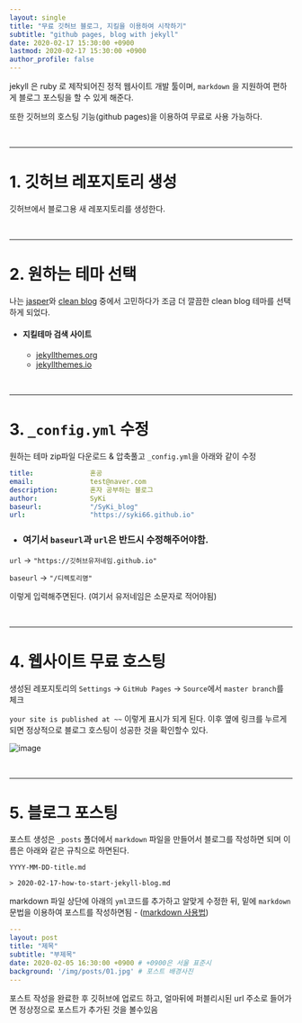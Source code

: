 ```yaml
---
layout: single
title: "무료 깃허브 블로그, 지킬을 이용하여 시작하기"
subtitle: "github pages, blog with jekyll"
date: 2020-02-17 15:30:00 +0900
lastmod: 2020-02-17 15:30:00 +0900
author_profile: false
---
```


jekyll 은 ruby 로 제작되어진 정적 웹사이트 개발 툴이며, `markdown` 을 지원하여 편하게 블로그 포스팅을 할 수 있게 해준다.

또한 깃허브의 호스팅 기능(github pages)을 이용하여 무료로 사용 가능하다.

<br />

---

# 1. 깃허브 레포지토리 생성

깃허브에서 블로그용 새 레포지토리를 생성한다.

<br />

---

# 2. 원하는 테마 선택

나는 [jasper](https://jekyller.github.io/jasper/)와 [clean blog](http://blackrockdigital.github.io/startbootstrap-clean-blog-jekyll/) 중에서 고민하다가 조금 더 깔끔한 clean blog 테마를 선택하게 되었다.

- #### 지킬테마 검색 사이트
    - [jekyllthemes.org](http://jekyllthemes.org/)
    - [jekyllthemes.io](https://jekyllthemes.io/)

<br />

---

# 3. `_config.yml` 수정

원하는 테마 zip파일 다운로드 & 압축풀고 `_config.yml`을 아래와 같이 수정

```yml
title:              혼공
email:              test@naver.com
description:        혼자 공부하는 블로그
author:             SyKi
baseurl:            "/SyKi_blog"
url:                "https://syki66.github.io"
```

- ### 여기서 `baseurl`과 `url`은 반드시 수정해주어야함.

`url` -> `"https://깃허브유저네임.github.io"`

`baseurl` -> `"/디렉토리명"`

이렇게 입력해주면된다. (여기서 유저네임은 소문자로 적어야됨)

<br />

---

# 4. 웹사이트 무료 호스팅

생성된 레포지토리의 `Settings` -> `GitHub Pages` -> `Source`에서 `master branch`를 체크

`your site is published at ~~` 이렇게 표시가 되게 된다. 이후 옆에 링크를 누르게 되면 정상적으로 블로그 호스팅이 성공한 것을 확인할수 있다.

![image](https://user-images.githubusercontent.com/59393359/74637891-3b57f180-51ae-11ea-81b6-99bc0c85a418.png)

<br />

---

# 5. 블로그 포스팅

포스트 생성은 `_posts` 폴더에서 `markdown` 파일을 만들어서 블로그를 작성하면 되며 이름은 아래와 같은 규칙으로 하면된다.

`YYYY-MM-DD-title.md`

```
> 2020-02-17-how-to-start-jekyll-blog.md
```

markdown 파일 상단에 아래의 `yml`코드를 추가하고 알맞게 수정한 뒤, 밑에 `markdown` 문법을 이용하여 포스트를 작성하면됨 - ([markdown 사용법](https://gist.github.com/ihoneymon/652be052a0727ad59601))

```yml
---
layout: post
title: "제목"
subtitle: "부제목"
date: 2020-02-05 16:30:00 +0900 # +0900은 서울 표준시
background: '/img/posts/01.jpg' # 포스트 배경사진
---
```

포스트 작성을 완료한 후 깃허브에 업로드 하고, 얼마뒤에 퍼블리시된 url 주소로 들어가면 정상정으로 포스트가 추가된 것을 볼수있음

<br />
